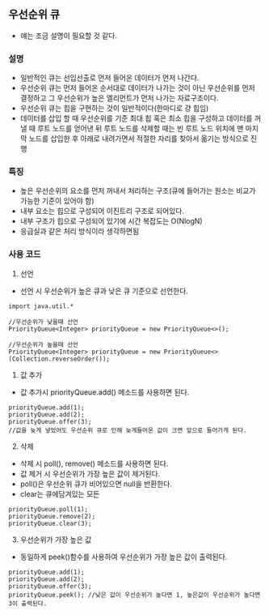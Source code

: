 ## 우선순위 큐
- 얘는 조금 설명이 필요할 것 같다.

### 설명
- 일반적인 큐는 선입선출로 먼저 들어온 데이터가 먼저 나간다.
- 우선순위 큐는 먼저 들어온 순서대로 데이터가 나가는 것이 아닌 우선순위를 먼저 결정하고 그 우선순위가 높은 엘리먼트가 먼저 나가는 자료구조이다.
- 우선순위 큐는 힙을 구현하는 것이 일반적이다(한마디로 걍 힙임)
- 데이터를 삽입 할 때 우선순위를 기준 최대 힙 혹은 최소 힙을 구성하고 데이터를 꺼낼 때 루트 노드를 얻어낸 뒤 루트 노드를 삭제할 때는 빈 루트 노드 위치에 맨 마지막 노드를 삽입한 후 아래로 내려가면서 적절한 자리를 찾아서 옮기는 방식으로 진행

### 특징
- 높은 우선순위의 요소를 먼저 꺼내서 처리하는 구조(큐에 들어가는 원소는 비교가 가능한 기준이 있어야 함)
- 내부 요소는 힙으로 구성되어 이진트리 구조로 되어있다.
- 내부 구조가 힙으로 구성되어 있기에 시간 복잡도는 O(NlogN)
- 응급실과 같은 처리 방식이라 생각하면됨

### 사용 코드
1. 선언
- 선언 시 우선순위가 높은 큐과 낮은 큐 기준으로 선언한다.
```
import java.util.*

//우선순위가 낮을때 선언
PriorityQueue<Integer> priorityQueue = new PriorityQueue<>();

//우선순위가 높을때 선언
PriorityQueue<Integer> priorityQueue = new PriorityQueue<>(Collection.reverseOrder());
```

1. 값 추가
- 값 추가시 priorityQueue.add() 메소드를 사용하면 된다.
```
priorityQueue.add(1);
priorityQueue.add(2);
priorityQueue.offer(3);
//값을 늦게 넣었어도 우선순위 큐로 인해 늦게들어온 값이 크면 앞으로 들어가게 된다.

```

2. 삭제
- 삭제 시 poll(), remove() 메소드를 사용하면 된다.
- 값 제거 시 우선순위가 가장 높은 값이 제거된다.
- poll()은 우선순위 큐가 비어있으면 null을 반환한다.
- clear는 큐에담겨있는 모든 
```
priorityQueue.poll(1);
priorityQueue.remove(2);
priorityQueue.clear(3);
```

3. 우선순위가 가장 높은 값
- 동일하게 peek()함수를 사용하여 우선순위가 가장 높은 값이 출력된다.

```
priorityQueue.add(1);
priorityQueue.add(2);
priorityQueue.offer(3);
priorityQueue.peek(); //낮은 값이 우선순위가 높다면 1, 높은값이 우선순위가 높다면 3이 출력된다.
```



